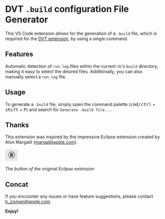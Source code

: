 # DVT `.build` configuration File Generator

This VS Code extension allows for the generation of a `.build` file, which is required for the [DVT extension](https://marketplace.visualstudio.com/items?itemName=amiq.dvt), by using a single command.

## Features

Automatic detection of `run.log` files within the current `tb`'s `build` directory, making it easy to select the desired files. Additionally, you can also manually select a `run.log` file.

## Usage

To generate a `.build` file, simply open the command palette (<kbd>cmd/ctrl</kbd> + <kbd>shift</kbd> + <kbd>P</kbd>) and search for `Generate .build file...`.

## Thanks

This extension was inspired by the impressive Eclipse extension created by Alon Margalit (margal@apple.com).

![Eclipse Extension Button](./images/original-eclipse-extension-button.jpeg)

*The button of the original Eclipse extension*

## Concat

If you encounter any issues or have feature suggestions, please contact h_zisman@apple.com.

**Enjoy!**

